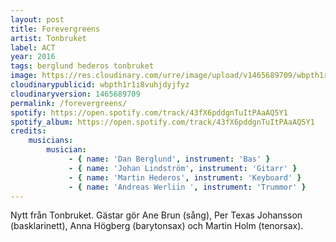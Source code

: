 ```yaml
---
layout: post
title: Forevergreens
artist: Tonbruket
label: ACT
year: 2016
tags: berglund hederos tonbruket
image: https://res.cloudinary.com/urre/image/upload/v1465689709/wbpth1r1i8vuhjdyjfyz.jpg
cloudinarypublicid: wbpth1r1i8vuhjdyjfyz
cloudinaryversion: 1465689709
permalink: /forevergreens/
spotify: https://open.spotify.com/track/43fX6pddgnTuItPAaAQ5Y1
spotify_album: https://open.spotify.com/track/43fX6pddgnTuItPAaAQ5Y1
credits:
    musicians:
        musician:
             - { name: 'Dan Berglund', instrument: 'Bas' }
             - { name: 'Johan Lindström', instrument: 'Gitarr' }
             - { name: 'Martin Hederos', instrument: 'Keyboard' }
             - { name: 'Andreas Werliin ', instrument: 'Trummor' }
---
```


Nytt från Tonbruket. Gästar gör Ane Brun (sång), Per Texas Johansson (basklarinett), Anna Högberg (barytonsax) och Martin Holm (tenorsax).
